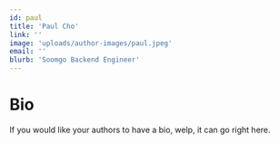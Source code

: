 ```yaml
---
id: paul
title: 'Paul Cho'
link: ''
image: 'uploads/author-images/paul.jpeg'
email: ''
blurb: 'Soomgo Backend Engineer'
---
```


# Bio

If you would like your authors to have a bio, welp, it can go right here.
